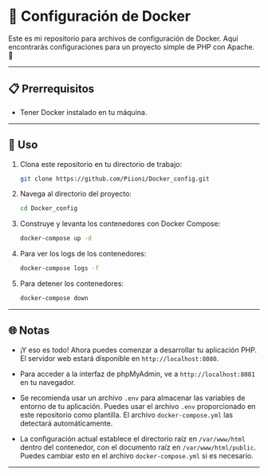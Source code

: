 # 🐳 Configuración de Docker

Este es mi repositorio para archivos de configuración de Docker. Aquí encontrarás configuraciones para un proyecto simple de PHP con Apache. 🚀

---

## 📋 Prerrequisitos
- Tener Docker instalado en tu máquina.

---

## 🚀 Uso
1. Clona este repositorio en tu directorio de trabajo:
   ```bash
   git clone https://github.com/Piioni/Docker_config.git
   ```
   
2. Navega al directorio del proyecto:
   ```bash
   cd Docker_config
   ```

3. Construye y levanta los contenedores con Docker Compose:
   ```bash
   docker-compose up -d
   ```

4. Para ver los logs de los contenedores:
   ```bash
   docker-compose logs -f
   ```

5. Para detener los contenedores:
   ```bash
   docker-compose down
   ```

---

## 🌐 Notas
- ¡Y eso es todo! Ahora puedes comenzar a desarrollar tu aplicación PHP. El servidor web estará disponible en `http://localhost:8080`.


- Para acceder a la interfaz de phpMyAdmin, ve a `http://localhost:8081` en tu navegador.


- Se recomienda usar un archivo `.env` para almacenar las variables de entorno de tu aplicación. Puedes usar el archivo `.env` proporcionado en este repositorio como plantilla. El archivo `docker-compose.yml` las detectará automáticamente.


- La configuración actual establece el directorio raíz en `/var/www/html` dentro del contenedor, con el documento raíz en `/var/www/html/public`. Puedes cambiar esto en el archivo `docker-compose.yml` si es necesario.

---
